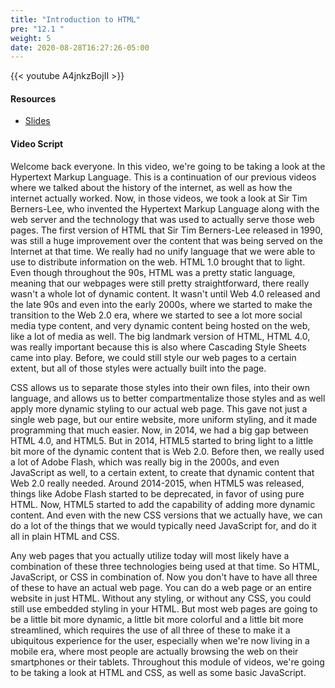 ```yaml
---
title: "Introduction to HTML"
pre: "12.1 "
weight: 5
date: 2020-08-28T16:27:26-05:00
---
```


{{< youtube A4jnkzBojII >}}


#### Resources
* [Slides](/1-cc110/13-webprog/slides/13-WebProgramming1-cc.pdf)

#### Video Script

Welcome back everyone. In this video, we're going to be taking a look at the Hypertext Markup Language. This is a continuation of our previous videos where we talked about the history of the internet, as well as how the internet actually worked. Now, in those videos, we took a look at Sir Tim Berners-Lee, who invented the Hypertext Markup Language along with the web server and the technology that was used to actually serve those web pages. The first version of HTML that Sir Tim Berners-Lee released in 1990, was still a huge improvement over the content that was being served on the Internet at that time. We really had no unify language that we were able to use to distribute information on the web. HTML 1.0 brought that to light. Even though throughout the 90s, HTML was a pretty static language, meaning that our webpages were still pretty straightforward, there really wasn't a whole lot of dynamic content. It wasn't until Web 4.0 released and the late 90s and even into the early 2000s, where we started to make the transition to the Web 2.0 era, where we started to see a lot more social media type content, and very dynamic content being hosted on the web, like a lot of media as well. The big landmark version of HTML, HTML 4.0, was really important because this is also where Cascading Style Sheets came into play. Before, we could still style our web pages to a certain extent, but all of those styles were actually built into the page. 

CSS allows us to separate those styles into their own files, into their own language, and allows us to better compartmentalize those styles and as well apply more dynamic styling to our actual web page. This gave not just a single web page, but our entire website, more uniform styling, and it made programming that much easier. Now, in 2014, we had a big gap between HTML 4.0, and HTML5. But in 2014, HTML5 started to bring light to a little bit more of the dynamic content that is Web 2.0. Before then, we really used a lot of Adobe Flash, which was really big in the 2000s, and even JavaScript as well, to a certain extent, to create that dynamic content that Web 2.0 really needed. Around 2014-2015, when HTML5 was released, things like Adobe Flash started to be deprecated, in favor of using pure HTML. Now, HTML5 started to add the capability of adding more dynamic content. And even with the new CSS versions that we actually have, we can do a lot of the things that we would typically need JavaScript for, and do it all in plain HTML and CSS. 

Any web pages that you actually utilize today will most likely have a combination of these three technologies being used at that time. So HTML, JavaScript, or CSS in combination of. Now you don't have to have all three of these to have an actual web page. You can do a web page or an entire website in just HTML. Without any styling, or without any CSS, you could still use embedded styling in your HTML. But most web pages are going to be a little bit more dynamic, a little bit more colorful and a little bit more streamlined, which requires the use of all three of these to make it a ubiquitous experience for the user, especially when we're now living in a mobile era, where most people are actually browsing the web on their smartphones or their tablets. Throughout this module of videos, we're going to be taking a look at HTML and CSS, as well as some basic JavaScript. 
